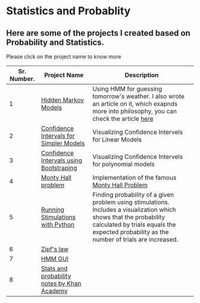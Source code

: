 # Statistics and Probablity

## Here are some of the projects I created based on Probability and Statistics. 
Please click on the project name to know more 


| Sr. Number.   | Project Name                           |  Description  | 
|---------------|----------------------------------------|---------------| 
| 1 | [Hidden Markov Models](https://github.com/hardikkamboj/Implementations-in-Python/tree/main/Statistics%20and%20Probablity/Hidden%20Markov%20model%20(HMM))      | Using HMM for guessing tomorrow's weather. I also wrote an article on it, which exapnds more into philosophy, you can check the article [here](https://www.linkedin.com/posts/hardik-kamboj_math-hmm-python-activity-6961592395318669312-UzYa?utm_source=share&utm_medium=member_desktop)| | |
| 2 | [Confidence Intervals for Simpler Models](https://github.com/hardikkamboj/Code/tree/master/Confidence_interval_for_simple_models) | Visualizing Confidence Intervels for Linear Models |
| 3 | [Confidence Intervals using Bootstraping](https://github.com/hardikkamboj/Code/tree/master/Confidence_intervals_using_boorstraping) |Visualizing Confidence Intervels for polynomial models  |
| 4 | [Monty Hall problem](https://github.com/hardikkamboj/Code/tree/master/Probability) | Implementation of the famous [Monty Hall Problem](https://betterexplained.com/articles/understanding-the-monty-hall-problem/) |
| 5 | [Running Stimulations with Python](https://github.com/hardikkamboj/Code/tree/master/Probability) | Finding probability of a given problem using stimulations. Includes a visualization which shows that the probability calculated by trials equals the expected probability as the number of trials are increased. | 
| 6 | [Zipf's law](https://github.com/hardikkamboj/Code/tree/master/Zipf%20law) |
| 7 | [HMM GUI](https://github.com/hardikkamboj/hmm_gui) | 
| 8 | [Stats and probability notes by Khan Academy](https://github.com/hardikkamboj/Statistics-and-Probability-Khan-Academy) | 
